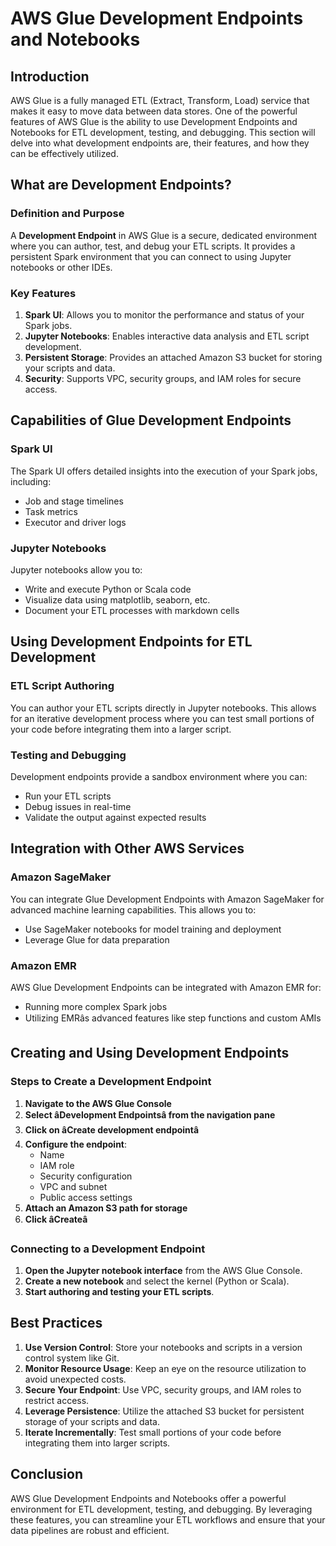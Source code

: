 # AWS Glue Development Endpoints and Notebooks

## Introduction

AWS Glue is a fully managed ETL (Extract, Transform, Load) service that makes it easy to move data between data stores. One of the powerful features of AWS Glue is the ability to use Development Endpoints and Notebooks for ETL development, testing, and debugging. This section will delve into what development endpoints are, their features, and how they can be effectively utilized.

## What are Development Endpoints?

### Definition and Purpose

A **Development Endpoint** in AWS Glue is a secure, dedicated environment where you can author, test, and debug your ETL scripts. It provides a persistent Spark environment that you can connect to using Jupyter notebooks or other IDEs.

### Key Features

1. **Spark UI**: Allows you to monitor the performance and status of your Spark jobs.
2. **Jupyter Notebooks**: Enables interactive data analysis and ETL script development.
3. **Persistent Storage**: Provides an attached Amazon S3 bucket for storing your scripts and data.
4. **Security**: Supports VPC, security groups, and IAM roles for secure access.

## Capabilities of Glue Development Endpoints

### Spark UI

The Spark UI offers detailed insights into the execution of your Spark jobs, including:
- Job and stage timelines
- Task metrics
- Executor and driver logs

### Jupyter Notebooks

Jupyter notebooks allow you to:
- Write and execute Python or Scala code
- Visualize data using matplotlib, seaborn, etc.
- Document your ETL processes with markdown cells

## Using Development Endpoints for ETL Development

### ETL Script Authoring

You can author your ETL scripts directly in Jupyter notebooks. This allows for an iterative development process where you can test small portions of your code before integrating them into a larger script.

### Testing and Debugging

Development endpoints provide a sandbox environment where you can:
- Run your ETL scripts
- Debug issues in real-time
- Validate the output against expected results

## Integration with Other AWS Services

### Amazon SageMaker

You can integrate Glue Development Endpoints with Amazon SageMaker for advanced machine learning capabilities. This allows you to:
- Use SageMaker notebooks for model training and deployment
- Leverage Glue for data preparation

### Amazon EMR

AWS Glue Development Endpoints can be integrated with Amazon EMR for:
- Running more complex Spark jobs
- Utilizing EMRâs advanced features like step functions and custom AMIs

## Creating and Using Development Endpoints

### Steps to Create a Development Endpoint

1. **Navigate to the AWS Glue Console**
2. **Select âDevelopment Endpointsâ from the navigation pane**
3. **Click on âCreate development endpointâ**
4. **Configure the endpoint**:
   - Name
   - IAM role
   - Security configuration
   - VPC and subnet
   - Public access settings
5. **Attach an Amazon S3 path for storage**
6. **Click âCreateâ**

### Connecting to a Development Endpoint

1. **Open the Jupyter notebook interface** from the AWS Glue Console.
2. **Create a new notebook** and select the kernel (Python or Scala).
3. **Start authoring and testing your ETL scripts**.

## Best Practices

1. **Use Version Control**: Store your notebooks and scripts in a version control system like Git.
2. **Monitor Resource Usage**: Keep an eye on the resource utilization to avoid unexpected costs.
3. **Secure Your Endpoint**: Use VPC, security groups, and IAM roles to restrict access.
4. **Leverage Persistence**: Utilize the attached S3 bucket for persistent storage of your scripts and data.
5. **Iterate Incrementally**: Test small portions of your code before integrating them into larger scripts.

## Conclusion

AWS Glue Development Endpoints and Notebooks offer a powerful environment for ETL development, testing, and debugging. By leveraging these features, you can streamline your ETL workflows and ensure that your data pipelines are robust and efficient.